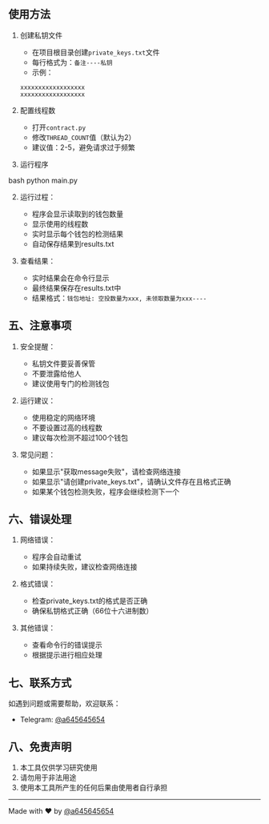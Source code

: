 ## 使用方法

1. 创建私钥文件
   - 在项目根目录创建`private_keys.txt`文件
   - 每行格式为：`备注----私钥`
   - 示例：
   ```
   xxxxxxxxxxxxxxxxxx
   xxxxxxxxxxxxxxxxxx
   ```

2. 配置线程数
   - 打开`contract.py`
   - 修改`THREAD_COUNT`值（默认为2）
   - 建议值：2-5，避免请求过于频繁

3. 运行程序

bash
python main.py

2. 运行过程：
   - 程序会显示读取到的钱包数量
   - 显示使用的线程数
   - 实时显示每个钱包的检测结果
   - 自动保存结果到results.txt

3. 查看结果：
   - 实时结果会在命令行显示
   - 最终结果保存在results.txt中
   - 结果格式：`钱包地址: 空投数量为xxx, 未领取数量为xxx----`

## 五、注意事项

1. 安全提醒：
   - 私钥文件要妥善保管
   - 不要泄露给他人
   - 建议使用专门的检测钱包

2. 运行建议：
   - 使用稳定的网络环境
   - 不要设置过高的线程数
   - 建议每次检测不超过100个钱包

3. 常见问题：
   - 如果显示"获取message失败"，请检查网络连接
   - 如果显示"请创建private_keys.txt"，请确认文件存在且格式正确
   - 如果某个钱包检测失败，程序会继续检测下一个

## 六、错误处理

1. 网络错误：
   - 程序会自动重试
   - 如果持续失败，建议检查网络连接

2. 格式错误：
   - 检查private_keys.txt的格式是否正确
   - 确保私钥格式正确（66位十六进制数）

3. 其他错误：
   - 查看命令行的错误提示
   - 根据提示进行相应处理

## 七、联系方式

如遇到问题或需要帮助，欢迎联系：
- Telegram: [@a645645654](https://t.me/a645645654)

## 八、免责声明

1. 本工具仅供学习研究使用
2. 请勿用于非法用途
3. 使用本工具所产生的任何后果由使用者自行承担

---
Made with ❤️ by [@a645645654](https://t.me/a645645654)